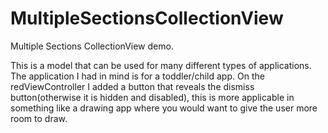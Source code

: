 # MultipleSectionsCollectionView
Multiple Sections CollectionView demo.

This is a model that can be used for many different types of applications.
The application I had in mind is for a toddler/child app. 
On the redViewController I added a button that reveals the dismiss button(otherwise it is hidden and disabled), this is more applicable in something like a drawing app where you would want to give the user more room to draw.
